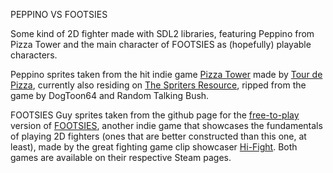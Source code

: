PEPPINO VS FOOTSIES

Some kind of 2D fighter made with SDL2 libraries, featuring Peppino from Pizza Tower and the main character of FOOTSIES as (hopefully) playable characters.

Peppino sprites taken from the hit indie game [Pizza Tower](https://store.steampowered.com/app/2231450/Pizza_Tower/) made by [Tour de Pizza](https://x.com/PizzaTowergame), currently also residing on 
[The Spriters Resource](https://www.spriters-resource.com/pc_computer/pizzatower/sheet/133492/), ripped from the game by DogToon64 and Random Talking Bush.

FOOTSIES Guy sprites taken from the github page for the [free-to-play](https://github.com/hifight/Footsies/tree/master) version of [FOOTSIES](https://store.steampowered.com/app/1344740/FOOTSIES_Rollback_Edition/), 
another indie game that showcases the fundamentals of playing 2D fighters (ones that are better constructed than this one, at least), made by the 
great fighting game clip showcaser [Hi-Fight](https://x.com/HiFightTH).
Both games are available on their respective Steam pages.
